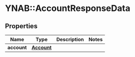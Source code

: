 # YNAB::AccountResponseData

## Properties
Name | Type | Description | Notes
------------ | ------------- | ------------- | -------------
**account** | [**Account**](Account.md) |  | 


